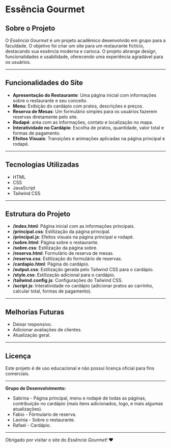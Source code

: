 # Essência Gourmet

## Sobre o Projeto
O *Essência Gourmet* é um projeto acadêmico desenvolvido em grupo para a faculdade. O objetivo foi criar um site para um restaurante fictício, destacando sua essência moderna e carioca. O projeto abrange design, funcionalidades e usabilidade, oferecendo uma experiência agradável para os usuários.

---

## Funcionalidades do Site
- **Apresentação do Restaurante**: Uma página inicial com informações sobre o restaurante e seu conceito.
- **Menu**: Exibição do cardápio com pratos, descrições e preços.
- **Reserva de Mesas**: Um formulário simples para os usuários fazerem reservas diretamente pelo site.
- **Rodapé**: aréa com as informações, contato e localização no mapa.
- **Interatividade no Cardápio**: Escolha de pratos, quantidade, valor total e formas de pagamento.
- **Efeitos Visuais**: Transições e animações aplicadas na página principal e rodapé.

---

## Tecnologias Utilizadas

  - HTML
  - CSS
  - JavaScript
  - Tailwind CSS
    
---

## Estrutura do Projeto
- **/index.html**: Página inicial com as informações principais.
- **/principal.css**: Estilização da página principal.
- **/principal.js**: Efeitos visuais na página principal e rodapé.
- **/sobre.html**: Página sobre o restaurante.
- **/sobre.css**: Estilização da página sobre.
- **/reserva.html**: Formulário de reserva de mesas.
- **/reserva.css**: Estilização do formulário de reservas.
- **/cardapio.html**: Página do cardápio.
- **/output.css**: Estilização gerada pelo Tailwind CSS para o cardápio.
- **/style.css**: Estilização adicional para o cardápio.
- **/tailwind.config.js**: Configurações do Tailwind CSS.
- **/script.js**: Interatividade no cardápio (adicionar pratos ao carrinho, calcular total, formas de pagamento).

---

## Melhorias Futuras
- Deixar responsivo.
- Adicionar avaliações de clientes.
- Atualização geral.
  
---

## Licença
Este projeto é de uso educacional e não possui licença oficial para fins comerciais.

---

**Grupo de Desenvolvimento:**
- Sabrina - Página principal, menu e rodapé de todas as páginas, contribuição no cardápio (mais itens adicionados, logo, e mais algumas atualizações).
- Fabio - Fórmulario de reserva.
- Lavínia - Sobre o restaurante.
- Rafael - Cardápio.

---

Obrigado por visitar o site do *Essência Gourmet*! ❤

